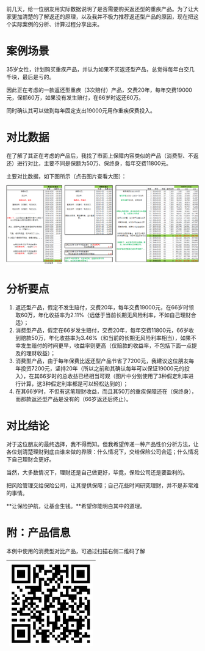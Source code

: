 前几天，给一位朋友用实际数据说明了是否需要购买返还型的重疾产品。为了让大家更加清楚的了解返还的原理，以及我并不极力推荐返还型产品的原因，现在把这个实际案例的分析、计算过程分享出来。

# **案例场景**

35岁女性，计划购买重疾产品，并认为如果不买返还型产品，总觉得每年白交几千块，最后是亏的。

因此正在考虑的一款返还型重疾（3次赔付）产品，交费20年，每年交费19000元，保额60万，如果没有发生赔付，在66岁时返还60万。

同时确认其可以做到每年固定支出19000元用作重疾保费投入。

# **对比数据**

在了解了其正在考虑的产品后，我找了市面上保障内容类似的产品（消费型、不返还）进行对比，主要不同是保额为50万、保终身，每年交费11800元。

主要对比数据，如下图所示（点击图片查看大图）：

![](/assets/10.jpg)

# **分析要点**

1. 返还型产品，假定不发生赔付，交费20年，每年交费19000元，在66岁时领取60万，年化收益率为2.11%（远低于当前长期无风险利率，不如自己理财合适）；
2. 消费型产品，假定在66岁发生赔付，交费20年，每年交费11800元，66岁收到赔款50万，年化收益率为3.46%（和当前的长期无风险利率相当），如果不幸发生赔付的时间更早，收益率则更高（仅赔款的收益率，不包括下面一点提及的理财收益）；
3. 消费型产品，由于每年保费比返还型产品节省了7200元，我建议这位朋友每年投资7200元，坚持20年（所以之前和其确认每年可以保证19000元的投入），在其66岁时的总收益已经相当可观（图片中分别使用了3种假定利率进行计算，这3种假定利率都是可以轻松达到的）；
4. 在其66岁时，不但有这笔理财收益，而且其50万的重疾保障还在（保终身），而那款返还型产品是没有的（66岁返还后终止）。

# **对比结论**

对于这位朋友的最终选择，我不得而知。但我希望传递一种产品性价分析方法，让各位划清楚理财到底由谁来做的界限：什么情况下，交给保险公司合适；什么情况下自己理财会更好。

当然，大多数情况下，理财还是自己做更好，毕竟，保险公司还是要盈利的。

把风险管理交给保险公司，让其提供保障；自己花些时间研究理财，并不是非常难的事情。

**让保险护航，让基金生钱。**希望你能明白其中的道理。

# 附：产品信息

本例中使用的消费型对比产品，可通过扫描右侧二维码了解

| ![](/assets/产品活码（220px-不含知会保LOGO）/同方全球康健一生多倍保终身重大疾病保险.png) |
| ---: |




